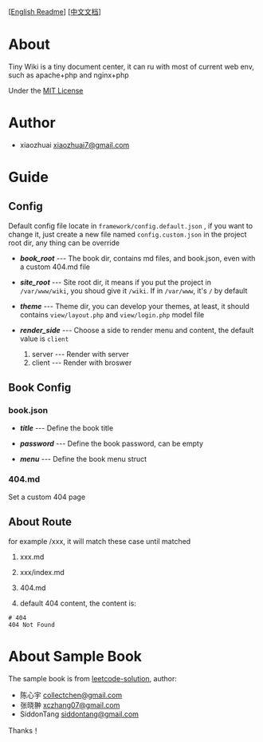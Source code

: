 [[English Readme](README.md)]  [[中文文档](README_CN.md)]

# About
Tiny Wiki is a tiny document center, it can ru with most of current web env, such as apache+php and nginx+php

Under the [MIT License](LICENSE.md)

# Author
+ xiaozhuai [xiaozhuai7@gmail.com](xiaozhuai7@gmail.com)

# Guide

## Config
Default config file locate in `framework/config.default.json` , if you want to change it, just create a new file named `config.custom.json` in the project root dir, any thing can be override

* ***book_root*** --- The book dir, contains md files, and book.json, even with a custom 404.md file

* ***site_root*** --- Site root dir, it means if you put the project in  `/var/www/wiki`, you shoud give it `/wiki`. If in `/var/www`, it's `/` by default

* ***theme*** --- Theme dir, you can develop your themes, at least, it should contains `view/layout.php` and `view/login.php` model file

* ***render_side*** --- Choose a side to render menu and content, the default value is `client`
    1. server --- Render with server
    2. client --- Render with broswer

## Book Config

### book.json

* ***title*** --- Define the book title

* ***password*** --- Define the book password, can be empty

* ***menu*** --- Define the book menu struct

### 404.md
Set a custom 404 page

## About Route

for example /xxx, it will match these case until matched

1. xxx.md

2. xxx/index.md

3. 404.md

4. default 404 content, the content is:
```
# 404
404 Not Found
```

# About Sample Book
The sample book is from [leetcode-solution](https://github.com/siddontang/leetcode-solution), author:
+ 陈心宇 [collectchen@gmail.com](collectchen@gmail.com)
+ 张晓翀 [xczhang07@gmail.com](xczhang07@gmail.com)
+ SiddonTang [siddontang@gmail.com](siddontang@gmail.com)

Thanks！